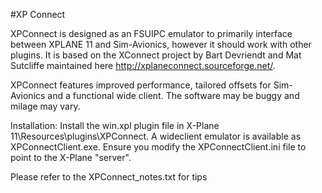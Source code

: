 #XP Connect

XPConnect is designed as an FSUIPC emulator to primarily interface between XPLANE 11 and Sim-Avionics, however it should work with other plugins. It is based on the XConnect project by Bart Devriendt and Mat Sutcliffe maintained here http://xplaneconnect.sourceforge.net/.

XPConnect features improved performance, tailored offsets for Sim-Avionics and a functional wide client. The software may be buggy and milage may vary.

Installation: Install the win.xpl plugin file in X-Plane 11\Resources\plugins\XPConnect. A wideclient emulator is available as XPConnectClient.exe. Ensure you modify the XPConnectClient.ini file to point to the X-Plane "server".

Please refer to the XPConnect_notes.txt for tips
